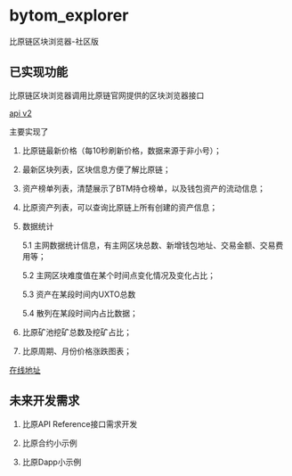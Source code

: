 # bytom_explorer

比原链区块浏览器-社区版


## 已实现功能

比原链区块浏览器调用比原链官网提供的区块浏览器接口

[api v2](https://blockmeta.com/api/v2)

主要实现了

1. 比原链最新价格（每10秒刷新价格，数据来源于非小号）；

2. 最新区块列表，区块信息方便了解比原链；

3. 资产榜单列表，清楚展示了BTM持仓榜单，以及钱包资产的流动信息；

4. 比原资产列表，可以查询比原链上所有创建的资产信息；

5. 数据统计

    5.1 主网数据统计信息，有主网区块总数、新增钱包地址、交易金额、交易费用等；

    5.2 主网区块难度值在某个时间点变化情况及变化占比；

    5.3 资产在某段时间内UXTO总数

    5.4 散列在某段时间内占比数据；

6. 比原矿池挖矿总数及挖矿占比；

7. 比原周期、月份价格涨跌图表；

[在线地址](http://bytom_explorer.tyin.top/)


## 未来开发需求

1. 比原API Reference接口需求开发

2. 比原合约小示例

3. 比原Dapp小示例
